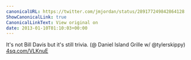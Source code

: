 ```yaml
---
canonicalURL: https://twitter.com/jmjordan/status/289177249842864128
ShowCanonicalLink: true
CanonicalLinkText: View original on
date: 2013-01-10T01:10:03+00:00
---
```

It's not Bill Davis but it's still trivia. (@ Daniel Island Grille w/ @tylerskippy) [4sq.com/VLKnuE](http://4sq.com/VLKnuE)
